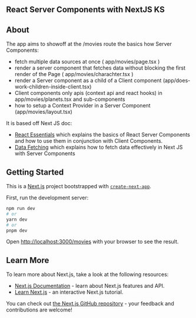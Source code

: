 ## React Server Components with NextJS KS

## About

The app aims to showoff at the /movies route the basics how Server Components:
- fetch multiple data sources at once ( app/movies/page.tsx )
- render a server component that fetches data without blocking the first render of the Page ( app/movies/charachter.tsx )
- render a Server component as a child of a Client component (app/does-work-children-inside-client.tsx)
- Client components only apis (context api and react hooks) in app/movies/planets.tsx and sub-components
- how to setup a Context Provider in a Server Component (app/movies/layout.tsx)

It is based off Next JS doc:
- [React Essentials](https://nextjs.org/docs/getting-started/react-essentials) which explains the basics of React Server Components and how to use them in conjunction with Client Components.
- [Data Fetching](https://nextjs.org/docs/app/building-your-application/data-fetching/fetching) which explains how to fetch data effectively in Next JS with Server Components

## Getting Started

This is a [Next.js](https://nextjs.org/) project bootstrapped with [`create-next-app`](https://github.com/vercel/next.js/tree/canary/packages/create-next-app).

First, run the development server:

```bash
npm run dev
# or
yarn dev
# or
pnpm dev
```

Open [http://localhost:3000/movies](http://localhost:3000/movies) with your browser to see the result.

## Learn More

To learn more about Next.js, take a look at the following resources:

- [Next.js Documentation](https://nextjs.org/docs) - learn about Next.js features and API.
- [Learn Next.js](https://nextjs.org/learn) - an interactive Next.js tutorial.

You can check out [the Next.js GitHub repository](https://github.com/vercel/next.js/) - your feedback and contributions are welcome!
